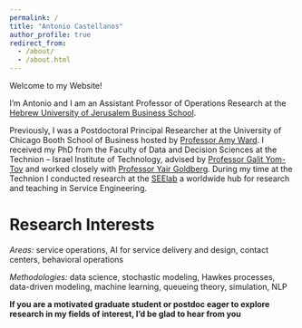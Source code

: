 ```yaml
---
permalink: /
title: "Antonio Castellanos"
author_profile: true
redirect_from: 
  - /about/
  - /about.html
---
```

Welcome to my Website! 

I’m Antonio and I am an Assistant Professor of Operations Research at the [Hebrew University of Jerusalem Business School](https://bschool-en.huji.ac.il/dr-antonio-castellanos). 

Previously, I was a Postdoctoral Principal Researcher at the University of Chicago Booth School of Business hosted by [Professor Amy Ward](https://voices.uchicago.edu/amyward/). I received my PhD from the Faculty of Data and Decision Sciences at the Technion – Israel Institute of Technology, advised by [Professor Galit Yom-Tov](https://gality.net.technion.ac.il/) and worked closely with [Professor Yair Goldberg](https://yairgo.net.technion.ac.il). During my time at the Technion I conducted research at the [SEElab](https://seelab.net.technion.ac.il) a worldwide hub for research and teaching in Service Engineering. 


Research Interests
======
*Areas:* service operations, AI for service delivery and design, contact centers, behavioral operations

*Methodologies:* data science, stochastic modeling, Hawkes processes, data-driven modeling, machine learning, queueing theory, simulation, NLP

**If you are a motivated graduate student or postdoc eager to explore research in my fields of interest, I’d be glad to hear from you**



